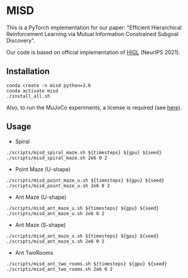 # MISD
This is a PyTorch implementation for our paper: "Efficient Hierarchical Reinforcement Learning via Mutual Information Constrained Subgoal Discovery".

Our code is based on official implementation of [HIGL](https://github.com/junsu-kim97/HIGL) (NeurIPS 2021).
## Installation
```
conda create -n misd python=3.6
conda activate misd
./install_all.sh
```
Also, to run the MuJoCo experiments, a license is required (see [here](https://www.roboti.us/license.html)).

## Usage

- Spiral
```
./scripts/misd_spiral_maze.sh ${timesteps} ${gpu} ${seed}
./scripts/misd_spiral_maze.sh 2e6 0 2
```

- Point Maze (U-shape)
```
./scripts/misd_point_maze_u.sh ${timesteps} ${gpu} ${seed}
./scripts/misd_point_maze_u.sh 2e6 0 2
```

- Ant Maze (U-shape)
```
./scripts/misd_ant_maze_u.sh ${timesteps} ${gpu} ${seed}
./scripts/misd_ant_maze_u.sh 2e6 0 2
```

- Ant Maze (S-shape)
```
./scripts/misd_ant_maze_s.sh ${timesteps} ${gpu} ${seed}
./scripts/misd_ant_maze_s.sh 2e6 0 2
```

- Ant TwoRooms
```
./scripts/misd_ant_two_rooms.sh ${timesteps} ${gpu} ${seed}
./scripts/misd_ant_two_rooms.sh 2e6 0 2
```







